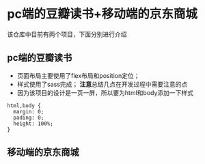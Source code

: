 # pc端的豆瓣读书+移动端的京东商城
该仓库中目前有两个项目，下面分别进行介绍
## pc端的豆瓣读书
* 页面布局主要使用了flex布局和position定位；
* 样式使用了sass完成；
**注意**总结几点在开发过程中需要注意的点
* 因为该项目的设计是一页一屏，所以要为html和body添加一下样式
```
html,body {
  margin: 0;
  pading: 0;
  height: 100%;
}
```
## 移动端的京东商城

